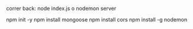 correr back: node index.js  o nodemon server

npm init -y
npm install mongoose
npm install cors
npm install -g nodemon